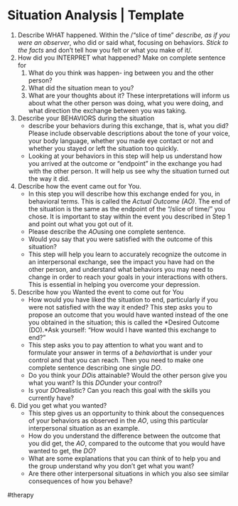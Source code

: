# Situation Analysis | Template

1. Describe WHAT happened.  Within the /“slice of time” *describe, as if you were an observer*, who did or said what, focusing on behaviors. *Stick to the facts* and don’t tell how you felt or what you make of it/.
2. How did you INTERPRET what happened? Make on complete sentence for
	1. What do you think was happen- ing between you and the other person?
	2. What did the situation mean to you?
	3. What are your thoughts about it?
These interpretations will inform us about what the other person was doing, what you were doing, and what direction the exchange between you was taking.
3. Describe your BEHAVIORS during the situation
	* describe your behaviors during this exchange, that is, what you did? Please include observable descriptions about the tone of your voice, your body language, whether you made eye contact or not and whether you stayed or left the situation too quickly.
	* Looking at your behaviors in this step will help us understand how you arrived at the outcome or “endpoint” in the exchange you had with the other person. It will help us see why the situation turned out the way it did.
4. Describe how the event came out for You.
	* In this step you will describe how this exchange ended for you, in behavioral terms. This is called the *Actual Outcome (AO)*. The end of the situation is the same as the endpoint of the “/slice of time/” you chose. It is important to stay within the event you described in Step 1 and point out what you got out of it.
	* Please describe the *AO*using one complete sentence.
	* Would you say that you were satisfied with the outcome of this situation?
	* This step will help you learn to accurately recognize the outcome in an 	interpersonal exchange, see the impact you have had on the other person, and understand what behaviors you may need to change in order to reach your goals in your interactions with others. This is essential in helping you overcome your depression.
5. Describe how you Wanted the event to come out for You
	* How would you have liked the situation to end, particularly if you were not satisfied with the way it ended? This step asks you to propose an outcome that you would have wanted instead of the one you obtained in the situation; this is called the *Desired Outcome (DO).*Ask yourself: “How would I have wanted this exchange to end?”
	* This step asks you to pay attention to what you want and to formulate your answer in terms of a *behavior*that is under your control and that you can reach. Then you need to make one complete sentence describing one single *DO*.
	* Do you think your *DO*is attainable? Would the other person give you what you want? Is this *DO*under your control?
	* Is your *DO*realistic? Can you reach this goal with the skills you currently have?
6. Did you get what you wanted?
	 * This step gives us an opportunity to think about the consequences of your behaviors as observed in the *AO*, using this particular interpersonal situation as an example.
	* How do you understand the difference between the outcome that you did get, the *AO*, compared to the outcome that you would have wanted to get, the *DO*?
	* What are some explanations that you can think of to help you and the group understand why you don’t get what you want?
	* Are there other interpersonal situations in which you also see similar consequences of how you behave?


#therapy
